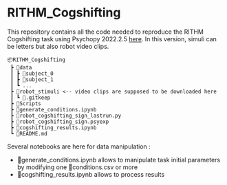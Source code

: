# RITHM_Cogshifting

This repository contains all the code needed to reproduce the RITHM Cogshifting task using Psychopy 2022.2.5 [here](https://github.com/psychopy/psychopy/releases/tag/2022.2.5). In this version, simuli can be letters but also robot video clips.

```
📦RITHM_Cogshifting
 ┣ 📂data    
 ┃ ┣ 📂subject_0
 ┃ ┣ 📂subject_1
 ┃ ┗ ...
 ┣ 📂robot_stimuli <-- video clips are supposed to be downloaded here
 ┃ ┗ 📜.gitkeep
 ┣ 📂Scripts
 ┣ 📜generate_conditions.ipynb
 ┣ 📜robot_cogshifting_sign_lastrun.py
 ┣ 📜robot_cogshifting_sign.psyexp
 ┣ 📜cogshifting_results.ipynb
 ┗ 📜README.md
 ```

Several notebooks are here for data manipulation :
- 📜generate_conditions.ipynb allows to manipulate task initial parameters by modifying one 📜conditions.csv or more
- 📜cogshifting_results.ipynb allows to process results
